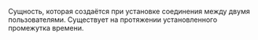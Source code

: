 Сущность, которая создаётся при установке соединения между двумя пользователями. Существует на протяжении установленного промежутка времени.